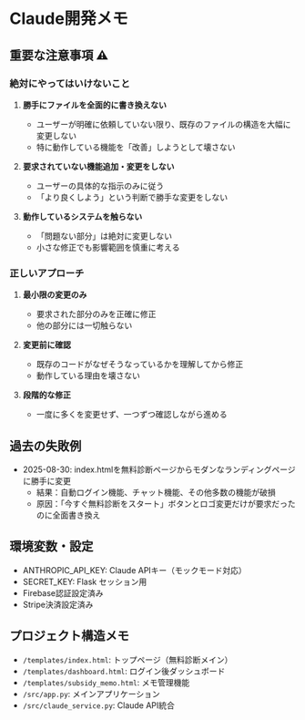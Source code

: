 # Claude開発メモ

## 重要な注意事項 ⚠️

### 絶対にやってはいけないこと
1. **勝手にファイルを全面的に書き換えない**
   - ユーザーが明確に依頼していない限り、既存のファイルの構造を大幅に変更しない
   - 特に動作している機能を「改善」しようとして壊さない

2. **要求されていない機能追加・変更をしない**
   - ユーザーの具体的な指示のみに従う
   - 「より良くしよう」という判断で勝手な変更をしない

3. **動作しているシステムを触らない**
   - 「問題ない部分」は絶対に変更しない
   - 小さな修正でも影響範囲を慎重に考える

### 正しいアプローチ
1. **最小限の変更のみ**
   - 要求された部分のみを正確に修正
   - 他の部分には一切触らない

2. **変更前に確認**
   - 既存のコードがなぜそうなっているかを理解してから修正
   - 動作している理由を壊さない

3. **段階的な修正**
   - 一度に多くを変更せず、一つずつ確認しながら進める

## 過去の失敗例
- 2025-08-30: index.htmlを無料診断ページからモダンなランディングページに勝手に変更
  - 結果：自動ログイン機能、チャット機能、その他多数の機能が破損
  - 原因：「今すぐ無料診断をスタート」ボタンとロゴ変更だけが要求だったのに全面書き換え

## 環境変数・設定
- ANTHROPIC_API_KEY: Claude APIキー（モックモード対応）
- SECRET_KEY: Flask セッション用
- Firebase認証設定済み
- Stripe決済設定済み

## プロジェクト構造メモ
- `/templates/index.html`: トップページ（無料診断メイン）
- `/templates/dashboard.html`: ログイン後ダッシュボード
- `/templates/subsidy_memo.html`: メモ管理機能
- `/src/app.py`: メインアプリケーション
- `/src/claude_service.py`: Claude API統合